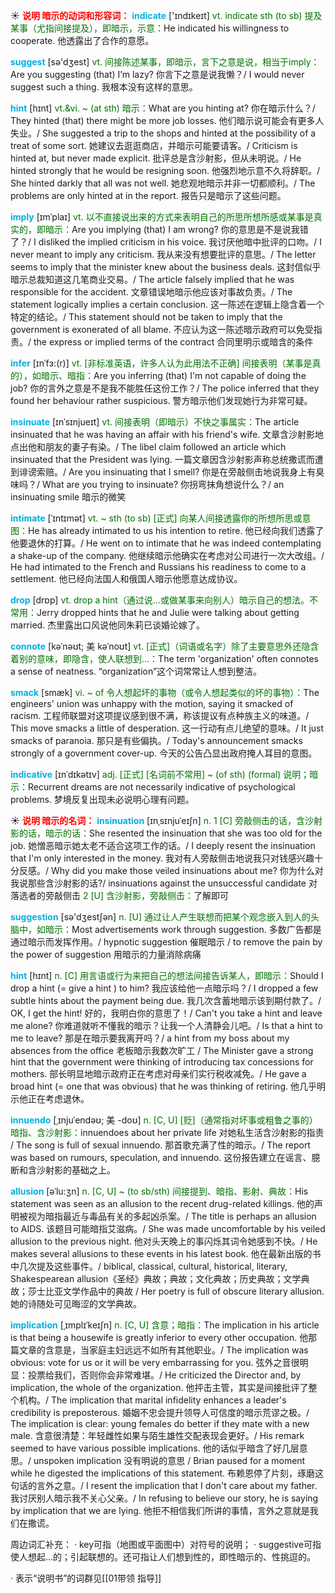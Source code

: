 ☀ <font color="red">**说明 暗示的动词和形容词：**</font>
<font color="sky blue">**indicate**</font> ['ɪndɪkeɪt] 
<font color="rgb(227, 108, 9)">vt. indicate sth (to sb) 提及某事（尤指间接提及），即暗示，示意：</font>He indicated his willingness to cooperate. 他透露出了合作的意愿。

<font color="sky blue">**suggest**</font> [sə'dӡest] 
<font color="rgb(227, 108, 9)">vt. 间接陈述某事，即暗示，言下之意是说，相当于imply：</font>Are you suggesting (that) I’m lazy? 你言下之意是说我懒？/ I would never suggest such a thing. 我根本没有这样的意思。
           
<font color="sky blue">**hint**</font> [hɪnt]
<font color="rgb(227, 108, 9)">vt.&vi. ~ (at sth) 暗示：</font>What are you hinting at? 你在暗示什么？/ They hinted (that) there might be more job losses. 他们暗示说可能会有更多人失业。/ She suggested a trip to the shops and hinted at the possibility of a treat of some sort. 她建议去逛逛商店，并暗示可能要请客。/ Criticism is hinted at, but never made explicit. 批评总是含沙射影，但从未明说。/ He hinted strongly that he would be resigning soon. 他强烈地示意不久将辞职。/ She hinted darkly that all was not well. 她悲观地暗示并非一切都顺利。/ The problems are only hinted at in the report. 报告只是暗示了这些问题。
           
<font color="sky blue">**imply**</font> [ɪmˈplaɪ]
<font color="rgb(227, 108, 9)">vt. 以不直接说出来的方式来表明自己的所思所想所感或某事是真实的，即暗示：</font>Are you implying (that) I am wrong? 你的意思是不是说我错了？/ I disliked the implied criticism in his voice. 我讨厌他暗中批评的口吻。/ I never meant to imply any criticism. 我从来没有想要批评的意思。/ The letter seems to imply that the minister knew about the business deals. 这封信似乎暗示总裁知道这几笔商业交易。/ The article falsely implied that he was responsible for the accident. 文章错误地暗示他应该对事故负责。/ The statement logically implies a certain conclusion. 这一陈述在逻辑上隐含着一个特定的结论。/ This statement should not be taken to imply that the government is exonerated of all blame. 不应认为这一陈述暗示政府可以免受指责。/ the express or implied terms of the contract 合同里明示或暗含的条件
            
<font color="sky blue">**infer**</font> [ɪnˈfɜ:(r)]
<font color="rgb(227, 108, 9)">vt. [非标准英语，许多人认为此用法不正确] 间接表明（某事是真的），如暗示、暗指：</font>Are you inferring (that) I'm not capable of doing the job? 你的言外之意是不是我不能胜任这份工作？/ The police inferred that they found her behaviour rather suspicious. 警方暗示他们发现她行为非常可疑。

<font color="sky blue">**insinuate**</font> [ɪnˈsɪnjueɪt]
<font color="rgb(227, 108, 9)">vt. 间接表明（即暗示）不快之事属实：</font>The article insinuated that he was having an affair with his friend's wife. 文章含沙射影地点出他和朋友的妻子有染。/ The libel claim followed an article which insinuated that the President was lying. 一篇文章因含沙射影声称总统撒谎而遭到诽谤索赔。/ Are you insinuating that I smell? 你是在旁敲侧击地说我身上有臭味吗？/ What are you trying to insinuate? 你拐弯抹角想说什么？/ an insinuating smile 暗示的微笑          

<font color="sky blue">**intimate**</font> [ˈɪntɪmət]
<font color="rgb(227, 108, 9)">vt. ~ sth (to sb) [正式] 向某人间接透露你的所想所思或意图：</font>He has already intimated to us his intention to retire. 他已经向我们透露了他要退休的打算。/ He went on to intimate that he was indeed contemplating a shake-up of the company. 他继续暗示他确实在考虑对公司进行一次大改组。/ He had intimated to the French and Russians his readiness to come to a settlement. 他已经向法国人和俄国人暗示他愿意达成协议。

<font color="sky blue">**drop**</font> [drɒp] 
<font color="rgb(227, 108, 9)">vt. drop a hint（通过说…或做某事来向别人）暗示自己的想法。不常用：</font>Jerry dropped hints that he and Julie were talking about getting married. 杰里露出口风说他同朱莉已谈婚论嫁了。
           
<font color="sky blue">**connote**</font> [kəˈnəʊt; 美 kəˈnoʊt]
<font color="rgb(227, 108, 9)">vt. [正式]（词语或名字）除了主要意思外还隐含着别的意味，即隐含，使人联想到…：</font>The term 'organization' often connotes a sense of neatness. “organization”这个词常常让人想到整洁。
           
<font color="sky blue">**smack**</font> [smæk]
<font color="rgb(227, 108, 9)">vi. ~ of 令人想起坏的事物（或令人想起类似的坏的事物）：</font>The engineers' union was unhappy with the motion, saying it smacked of racism. 工程师联盟对这项提议感到很不满，称该提议有点种族主义的味道。/ This move smacks a little of desperation. 这一行动有点儿绝望的意味。/ It just smacks of paranoia. 那只是有些偏执。/ Today's announcement smacks strongly of a government cover-up. 今天的公告凸显出政府掩人耳目的意图。
          
<font color="sky blue">**indicative**</font> [ɪnˈdɪkətɪv]
<font color="rgb(227, 108, 9)">adj. [正式] [名词前不常用] ~ (of sth) (formal) 说明；暗示：</font>Recurrent dreams are not necessarily indicative of psychological problems. 梦境反复出现未必说明心理有问题。

☀ <font color="red">**说明 暗示的名词：**</font>
<font color="sky blue">**insinuation**</font> [ɪnˌsɪnjuˈeɪʃn]
<font color="rgb(227, 108, 9)">n. 1 [C] 旁敲侧击的话，含沙射影的话，暗示的话：</font>She resented the insinuation that she was too old for the job. 她憎恶暗示她太老不适合这项工作的话。/ I deeply resent the insinuation that I'm only interested in the money. 我对有人旁敲侧击地说我只对钱感兴趣十分反感。/ Why did you make those veiled insinuations about me? 你为什么对我说那些含沙射影的话?/ insinuations against the unsuccessful candidate 对落选者的旁敲侧击 <font color="rgb(227, 108, 9)">2 [U] 含沙射影，旁敲侧击：</font>了解即可

<font color="sky blue">**suggestion**</font> [sə'dӡestʃən] 
<font color="rgb(227, 108, 9)">n. [U] 通过让人产生联想而把某个观念嵌入到人的头脑中，如暗示：</font>Most advertisements work through suggestion. 多数广告都是通过暗示而发挥作用。/ hypnotic suggestion 催眠暗示 / to remove the pain by the power of suggestion 用暗示的力量消除病痛
          
<font color="sky blue">**hint**</font> [hɪnt]
<font color="rgb(227, 108, 9)">n. [C] 用言语或行为来把自己的想法间接告诉某人，即暗示：</font>Should I drop a hint (= give a hint ) to him? 我应该给他一点暗示吗？/ I dropped a few subtle hints about the payment being due. 我几次含蓄地暗示该到期付款了。/ OK, I get the hint! 好的，我明白你的意思了！/ Can't you take a hint and leave me alone? 你难道就听不懂我的暗示？让我一个人清静会儿吧。/ Is that a hint to me to leave? 那是在暗示要我离开吗？/ a hint from my boss about my absences from the office 老板暗示我数次旷工 / The Minister gave a strong hint that the government were thinking of introducing tax concessions for mothers. 部长明显地暗示政府正在考虑对母亲们实行税收减免。/ He gave a broad hint (= one that was obvious) that he was thinking of retiring. 他几乎明示他正在考虑退休。
           
<font color="sky blue">**innuendo**</font> [ˌɪnjuˈendəʊ; 美 -doʊ]
<font color="rgb(227, 108, 9)">n. [C, U] [贬]（通常指对坏事或粗鲁之事的）暗指、含沙射影：</font>innuendoes about her private life 对她私生活含沙射影的指责 / The song is full of sexual innuendo. 那首歌充满了性的暗示。/ The report was based on rumours, speculation, and innuendo. 这份报告建立在谣言、臆断和含沙射影的基础之上。
                      
<font color="sky blue">**allusion**</font> [əˈlu:ʒn]
<font color="rgb(227, 108, 9)">n. [C, U] ~ (to sb/sth) 间接提到、暗指、影射、典故：</font>His statement was seen as an allusion to the recent drug-related killings. 他的声明被视为暗指最近与毒品有关的多起凶杀案。/ The title is perhaps an allusion to AIDS. 该题目可能暗指艾滋病。/ She was made uncomfortable by his veiled allusion to the previous night. 他对头天晚上的事闪烁其词令她感到不快。/ He makes several allusions to these events in his latest book. 他在最新出版的书中几次提及这些事件。/ biblical, classical, cultural, historical, literary, Shakespearean allusion《圣经》典故；典故；文化典故；历史典故；文学典故；莎士比亚文学作品中的典故 / Her poetry is full of obscure literary allusion. 她的诗随处可见晦涩的文学典故。
           
<font color="sky blue">**implication**</font> [ˌɪmplɪˈkeɪʃn]
<font color="rgb(227, 108, 9)">n. [C, U] 含意；暗指：</font>The implication in his article is that being a housewife is greatly inferior to every other occupation. 他那篇文章的含意是，当家庭主妇远远不如所有其他职业。/ The implication was obvious: vote for us or it will be very embarrassing for you. 弦外之音很明显：投票给我们，否则你会非常难堪。/ He criticized the Director and, by implication, the whole of the organization. 他抨击主管，其实是间接批评了整个机构。/ The implication that marital infidelity enhances a leader's credibility is preposterous. 婚姻不忠会提升领导人可信度的暗示荒谬之极。/ The implication is clear: young females do better if they mate with a new male. 含意很清楚：年轻雌性如果与陌生雄性交配表现会更好。/ His remark seemed to have various possible implications. 他的话似乎暗含了好几层意思。/ unspoken implication 没有明说的意思 / Brian paused for a moment while he digested the implications of this statement. 布赖恩停了片刻，琢磨这句话的言外之意。/ I resent the implication that I don't care about my father. 我讨厌别人暗示我不关心父亲。/ In refusing to believe our story, he is saying by implication that we are lying. 他拒不相信我们所讲的事情，言外之意就是我们在撒谎。

周边词汇补充：
· key可指（地图或平面图中）对符号的说明；
· suggestive可指使人想起…的；引起联想的。还可指让人们想到性的，即性暗示的、性挑逗的。

· 表示“说明书”的词群见[[01带领 指导]]
